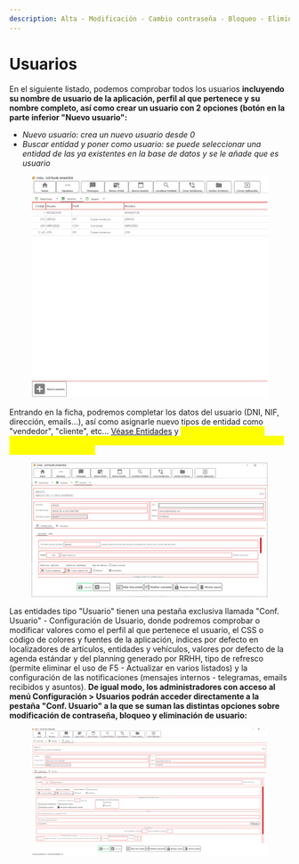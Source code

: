 ```yaml
---
description: Alta - Modificación - Cambio contraseña - Bloqueo - Eliminación
---
```


# Usuarios

En el siguiente listado, podemos comprobar todos los usuarios **incluyendo su nombre de usuario de la aplicación, perfil al que pertenece y su nombre completo, así como crear un usuario con 2 opciones (botón en la parte inferior "Nuevo usuario":**

* _Nuevo usuario: crea un nuevo usuario desde 0_
* _Buscar entidad y poner como usuario: se puede seleccionar una entidad de las ya existentes en la base de datos y se le añade que es usuario_

<figure><img src="../../.gitbook/assets/imagen (39).png" alt=""><figcaption></figcaption></figure>

Entrando en la ficha, podremos completar los datos del usuario (DNI, NIF, dirección, emails...), así como asignarle nuevo tipos de entidad como "vendedor", "cliente", etc... [Véase Entidades](../maestros/entidades-1.md) y <mark style="color:yellow;">**en la botonera inferior podremos editar la ficha de la entidad, modificar la contraseña, bloquear el usuario y eliminarlo:**</mark>

<figure><img src="../../.gitbook/assets/imagen (37).png" alt=""><figcaption></figcaption></figure>

Las entidades tipo "Usuario" tienen una pestaña exclusiva llamada "Conf. Usuario" - Configuración de Usuario, donde podremos comprobar o modificar valores como el perfil al que pertenece el usuario, el CSS o código de colores y fuentes de la aplicación, índices por defecto en localizadores de artículos, entidades y vehículos, valores por defecto de la agenda estándar y del planning generado por RRHH, tipo de refresco (permite eliminar el uso de F5 - Actualizar en varios listados) y la configuración de las notificaciones (mensajes internos - telegramas, emails recibidos y asuntos). **De igual modo, los administradores con acceso al menú Configuración > Usuarios podrán acceder directamente a la pestaña "Conf. Usuario" a la que se suman las distintas opciones sobre modificación de contraseña, bloqueo y eliminación de usuario:**

<figure><img src="../../.gitbook/assets/imagen (38).png" alt=""><figcaption></figcaption></figure>
